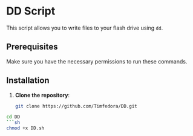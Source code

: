 # DD Script

This script allows you to write files to your flash drive using `dd`.

## Prerequisites

Make sure you have the necessary permissions to run these commands.

## Installation

1. **Clone the repository**:

   ```sh
   git clone https://github.com/Timfedora/DD.git
  ```sh
cd DD
```sh
chmod +x DD.sh

